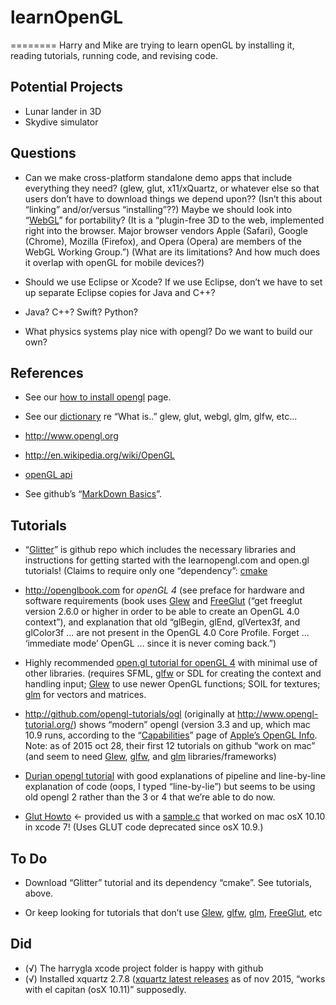 # learnOpenGL
========
Harry and Mike are trying to learn openGL by installing it, reading tutorials, running code, and revising code.


Potential Projects
-----------------
* Lunar lander in 3D
* Skydive simulator


Questions
--------
* Can we make cross-platform standalone demo apps that include everything they need? (glew, glut, x11/xQuartz, or whatever else so that users don’t have to download things we depend upon?? (Isn’t this about “linking” and/or/versus “installing”??) Maybe we should look into “[WebGL](http://www.khronos.org/webgl/)” for portability? (It is a “plugin-free 3D to the web, implemented right into the browser. Major browser vendors Apple (Safari), Google (Chrome), Mozilla (Firefox), and Opera (Opera) are members of the WebGL Working Group.”) (What are its limitations? And how much does it overlap with openGL for mobile devices?) 

* Should we use Eclipse or Xcode? If we use Eclipse, don’t we have to set up separate Eclipse copies for Java and C++?

* Java? C++? Swift? Python?

* What physics systems play nice with opengl? Do we want to build our own?


References 
--------
* See our [how to install opengl](http://github.com/mroam/learnOpenGL/blob/master/install-opengl.md) page.

* See our [dictionary](http://github.com/mroam/learnOpenGL/blob/master/dictionary.md) re “What is..” glew, glut, webgl, glm, glfw, etc...

* http://www.opengl.org

* http://en.wikipedia.org/wiki/OpenGL

* [openGL api](http://docs.gl)

* See github’s “[MarkDown Basics](http://help.github.com/articles/markdown-basics/)”.


Tutorials
--------
* “[Glitter](https://github.com/Polytonic/Glitter)” is github repo which includes the necessary libraries and instructions for getting started with the learnopengl.com and open.gl tutorials! (Claims to require only one “dependency”: [cmake](http://www.cmake.org/download/)

* http://openglbook.com for *openGL 4* (see preface for hardware and software requirements (book uses [Glew](http://glew.sourceforge.net) and [FreeGlut](http://freeglut.sourceforge.net) (“get freeglut version 2.6.0 or higher in order to be able to create an OpenGL 4.0 context”), and explanation that old “glBegin, glEnd, glVertex3f, and glColor3f ... are not present in the OpenGL 4.0 Core Profile. Forget ... ‘immediate mode’ OpenGL ... since it is never coming back.”)

* Highly recommended [open.gl tutorial for openGL 4](http://open.gl) with minimal use of other libraries. (requires SFML, [glfw](http://www.glfw.org/) or SDL for creating the context and handling input; [Glew](http://glew.sourceforge.net) to use newer OpenGL functions; SOIL for textures; [glm](http://glm.g-truc.net/) for vectors and matrices.

* http://github.com/opengl-tutorials/ogl (originally at http://www.opengl-tutorial.org/) shows “modern” opengl (version 3.3 and up, which mac 10.9 runs, according to the “[Capabilities](http://developer.apple.com/opengl/capabilities/index.html)” page of [Apple’s OpenGL Info](http://developer.apple.com/library/mac/documentation/GraphicsImaging/Conceptual/OpenGL-MacProgGuide/opengl_intro/opengl_intro.html). Note: as of 2015 oct 28, their first 12 tutorials on github “work on mac” (and seem to need [Glew](http://glew.sourceforge.net), [glfw](http://www.glfw.org/), and [glm](http://glm.g-truc.net/) libraries/frameworks)

* [Durian opengl tutorial](http://duriansoftware.com/joe/An-intro-to-modern-OpenGL.-Table-of-Contents.html) with good explanations of pipeline and line-by-line explanation of code (oops, I typed “line-by-lie”) but seems to be using old opengl 2 rather than the 3 or 4 that we’re able to do now.
 
* [Glut Howto](http://web.eecs.umich.edu/~sugih/courses/eecs487/glut-howto/) <- provided us with a [sample.c](http://web.eecs.umich.edu/%7Esugih/courses/eecs487/glut-howto/sample.c) that worked on mac osX 10.10 in xcode 7! (Uses GLUT code deprecated since osX 10.9.) 



To Do
--------
* Download “Glitter” tutorial and its dependency “cmake”. See tutorials, above.

* Or keep looking for tutorials that don’t use [Glew](http://glew.sourceforge.net), [glfw](http://www.glfw.org/), [glm](http://glm.g-truc.net/), [FreeGlut](http://freeglut.sourceforge.net), etc


Did
----------
* (√) The harrygla xcode project folder is happy with github
* (√) Installed xquartz 2.7.8 ([xquartz latest releases](http://xquartz.macosforge.org/trac/wiki/Releases) as of nov 2015, “works with el capitan (osX 10.11)” supposedly.


